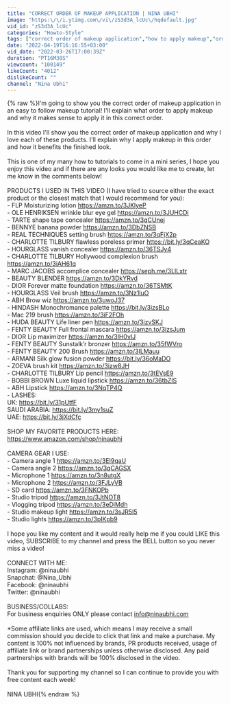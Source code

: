 ```yaml
---
title: "CORRECT ORDER OF MAKEUP APPLICATION | NINA UBHI"
image: "https:\/\/i.ytimg.com\/vi\/zS3d3A_lcUc\/hqdefault.jpg"
vid_id: "zS3d3A_lcUc"
categories: "Howto-Style"
tags: ["correct order of makeup application","how to apply makeup","order of makeup"]
date: "2022-04-19T16:16:55+03:00"
vid_date: "2022-03-26T17:00:39Z"
duration: "PT16M38S"
viewcount: "100149"
likeCount: "4012"
dislikeCount: ""
channel: "Nina Ubhi"
---
```

{% raw %}I'm going to show you the correct order of makeup application in an easy to follow makeup tutorial! I'll explain what order to apply makeup and why it makes sense to apply it in this correct order.<br /><br />In this video I'll show you the correct order of makeup application and why I love each of these products. I'll explain why I apply makeup in this order and how it benefits the finished look.<br /><br />This is one of my many how to tutorials to come in a mini series, I hope you enjoy this video and if there are any looks you would like me to create, let me know in the comments below!<br /><br />PRODUCTS I USED IN THIS  VIDEO (I have tried to source either the exact product or the closest match that I would recommend for you):<br />- FLP Moisturizing lotion <a rel="nofollow" target="blank" href="https://amzn.to/3JKlyeP">https://amzn.to/3JKlyeP</a><br />- OLE HENRIKSEN wrinkle blur eye gel <a rel="nofollow" target="blank" href="https://amzn.to/3JUHCDi">https://amzn.to/3JUHCDi</a><br />- TARTE shape tape concealer <a rel="nofollow" target="blank" href="https://amzn.to/3qCUnej">https://amzn.to/3qCUnej</a><br />- BENNYE banana powder <a rel="nofollow" target="blank" href="https://amzn.to/3DbZNSB">https://amzn.to/3DbZNSB</a><br />- REAL TECHNIQUES setting brush <a rel="nofollow" target="blank" href="https://amzn.to/3qFjX2p">https://amzn.to/3qFjX2p</a><br />- CHARLOTTE TILBURY flawless poreless primer <a rel="nofollow" target="blank" href="https://bit.ly/3qCeaKO">https://bit.ly/3qCeaKO</a><br />- HOURGLASS vanish concealer <a rel="nofollow" target="blank" href="https://amzn.to/36TSJy4">https://amzn.to/36TSJy4</a><br />- CHARLOTTE TILBURY Hollywood complexion brush <a rel="nofollow" target="blank" href="https://amzn.to/3iAH61q">https://amzn.to/3iAH61q</a><br />- MARC JACOBS accomplice concealer <a rel="nofollow" target="blank" href="https://seph.me/3LlLxtr">https://seph.me/3LlLxtr</a><br />- BEAUTY BLENDER <a rel="nofollow" target="blank" href="https://amzn.to/3DkYRvd">https://amzn.to/3DkYRvd</a><br />- DIOR Forever matte foundation <a rel="nofollow" target="blank" href="https://amzn.to/36TSMtK">https://amzn.to/36TSMtK</a><br />- HOURGLASS Veil brush <a rel="nofollow" target="blank" href="https://amzn.to/3Nz1luO">https://amzn.to/3Nz1luO</a><br />- ABH Brow wiz <a rel="nofollow" target="blank" href="https://amzn.to/3uwoJ37">https://amzn.to/3uwoJ37</a><br />- HINDASH Monochromance palette <a rel="nofollow" target="blank" href="https://bit.ly/3izsBLo">https://bit.ly/3izsBLo</a><br />- Mac 219 brush <a rel="nofollow" target="blank" href="https://amzn.to/3iF2FOh">https://amzn.to/3iF2FOh</a><br />- HUDA BEAUTY Life liner pen <a rel="nofollow" target="blank" href="https://amzn.to/3izvSKJ">https://amzn.to/3izvSKJ</a><br />- FENTY BEAUTY Full frontal mascara <a rel="nofollow" target="blank" href="https://amzn.to/3izsJum">https://amzn.to/3izsJum</a><br />- DIOR Lip maximizer <a rel="nofollow" target="blank" href="https://amzn.to/3IH0vIJ">https://amzn.to/3IH0vIJ</a><br />- FENTY BEAUTY Sunstalk’r bronzer <a rel="nofollow" target="blank" href="https://amzn.to/35fWVro">https://amzn.to/35fWVro</a><br />- FENTY BEAUTY 200 Brush <a rel="nofollow" target="blank" href="https://amzn.to/3ILMauu">https://amzn.to/3ILMauu</a><br />- ARMANI Silk glow fusion powder <a rel="nofollow" target="blank" href="https://bit.ly/36oMaDO">https://bit.ly/36oMaDO</a><br />- ZOEVA brush kit <a rel="nofollow" target="blank" href="https://amzn.to/3izw8JH">https://amzn.to/3izw8JH</a><br />- CHARLOTTE TILBURY Lip pencil  <a rel="nofollow" target="blank" href="https://amzn.to/3tEVsE9">https://amzn.to/3tEVsE9</a><br />- BOBBI BROWN Luxe liquid lipstick <a rel="nofollow" target="blank" href="https://amzn.to/36tbZlS">https://amzn.to/36tbZlS</a><br />- ABH Lipstick <a rel="nofollow" target="blank" href="https://amzn.to/3NqTP4Q">https://amzn.to/3NqTP4Q</a><br />- LASHES:<br />UK: <a rel="nofollow" target="blank" href="https://bit.ly/31pUtfF">https://bit.ly/31pUtfF</a><br />SAUDI ARABIA: <a rel="nofollow" target="blank" href="https://bit.ly/3my1suZ">https://bit.ly/3my1suZ</a><br />UAE: <a rel="nofollow" target="blank" href="https://bit.ly/3jXdCfc">https://bit.ly/3jXdCfc</a><br /><br />SHOP MY FAVORITE PRODUCTS HERE:<br /><a rel="nofollow" target="blank" href="https://www.amazon.com/shop/ninaubhi">https://www.amazon.com/shop/ninaubhi</a><br /><br />CAMERA GEAR I USE:<br />- Camera angle 1 <a rel="nofollow" target="blank" href="https://amzn.to/3EI9qaU">https://amzn.to/3EI9qaU</a><br />- Camera angle 2 <a rel="nofollow" target="blank" href="https://amzn.to/3qCAGSX">https://amzn.to/3qCAGSX</a><br />- Microphone 1 <a rel="nofollow" target="blank" href="https://amzn.to/3n8utgX">https://amzn.to/3n8utgX</a><br />- Microphone 2 <a rel="nofollow" target="blank" href="https://amzn.to/3FJLyVB">https://amzn.to/3FJLyVB</a><br />- SD card <a rel="nofollow" target="blank" href="https://amzn.to/3FNKOPb">https://amzn.to/3FNKOPb</a><br />- Studio tripod <a rel="nofollow" target="blank" href="https://amzn.to/3JtNOT8">https://amzn.to/3JtNOT8</a><br />- Vlogging tripod <a rel="nofollow" target="blank" href="https://amzn.to/3eDiMdh">https://amzn.to/3eDiMdh</a><br />- Studio makeup light <a rel="nofollow" target="blank" href="https://amzn.to/3sJR5I5">https://amzn.to/3sJR5I5</a><br />- Studio lights <a rel="nofollow" target="blank" href="https://amzn.to/3pIKpb9">https://amzn.to/3pIKpb9</a><br /><br />I hope you like my content and it would really help me if you could LIKE this video, SUBSCRIBE to my channel and press the BELL button so you never miss a video!<br /><br />CONNECT WITH ME:<br />Instagram: @ninaubhi <br />Snapchat: @Nina_Ubhi<br />Facebook: @ninaubhi <br />Twitter: @ninaubhi<br /><br />BUSINESS/COLLABS:<br />For business enquiries ONLY please contact info@ninaubhi.com<br /><br />*Some affiliate links are used, which means I may receive a small commission should you decide to click that link and make a purchase. My content is 100% not influenced by brands, PR products received, usage of affiliate link or brand partnerships unless otherwise disclosed. Any paid partnerships with brands will be 100% disclosed in the video.  <br /><br />Thank you for supporting my channel so I can continue to provide you with free content each week!<br /><br />NINA UBHI{% endraw %}

